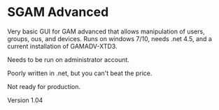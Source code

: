# SGAM Advanced
Very basic GUI for GAM advanced that allows manipulation of users, groups, ous, and devices. Runs on windows 7/10, needs .net 4.5, and a current installation of GAMADV-XTD3.

Needs to be run on administrator account.

Poorly written in .net, but you can't beat the price.

Not ready for production.

Version 1.04


